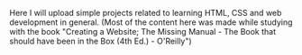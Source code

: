 Here I will upload simple projects related to learning HTML, CSS and web development in general. (Most of the content here was made while studying with the book "Creating a Website; The Missing Manual - The Book that should have been in the Box (4th Ed.) - O'Reilly")
